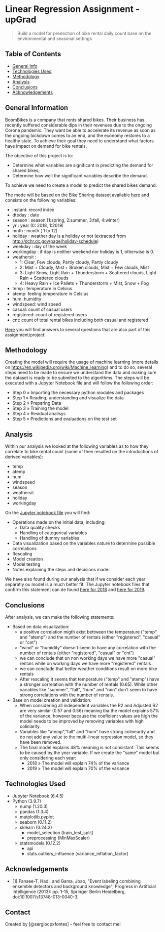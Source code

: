 # Linear Regression Assignment - upGrad
> Build a model for predection of bike rental daily count base on the environmental and seasonal settings


## Table of Contents
* [General Info](#general-information)
* [Technologies Used](#technologies-used)
* [Methodology](#methodology)
* [Analysis](#analysis)
* [Conclusions](#conclusions)
* [Acknowledgements](#acknowledgements)

<!-- You can include any other section that is pertinent to your problem -->

## General Information

BoomBikes is a company that rents shared bikes. Their business has recently suffered considerable dips in their revenues due to the ongoing Corona pandemic. They want be able to accelerate its revenue as soon as the ongoing lockdown comes to an end, and the economy restores to a healthy state. To achieve their goal they need to understand what factors have impact on demand for bike rentals.

The objective of this project is to:

 - Determine what variables are significant in predicting the demand for shared bikes;
 - Determine how well the significant variables describe the demand.

To achieve we need to create a model to predict the shared bikes demand.

The mode will be based on the Bike Sharing dataset available [here](day.csv) and consists on the following variables:

- instant: record index
- dteday : date
- season : season (1:spring, 2:summer, 3:fall, 4:winter)
- yr : year (0: 2018, 1:2019)
- mnth : month ( 1 to 12)
- holiday : weather day is a holiday or not (extracted from http://dchr.dc.gov/page/holiday-schedule)
- weekday : day of the week
- workingday : if day is neither weekend nor holiday is 1, otherwise is 0.
- weathersit : 
	- 1: Clear, Few clouds, Partly cloudy, Partly cloudy
	- 2: Mist + Cloudy, Mist + Broken clouds, Mist + Few clouds, Mist
	- 3: Light Snow, Light Rain + Thunderstorm + Scattered clouds, Light Rain + Scattered clouds
	- 4: Heavy Rain + Ice Pallets + Thunderstorm + Mist, Snow + Fog
- temp : temperature in Celsius
- atemp: feeling temperature in Celsius
- hum: humidity
- windspeed: wind speed
- casual: count of casual users
- registered: count of registered users
- cnt: count of total rental bikes including both casual and registered

[Here](LinearRegressionAssignment_SubjectiveQuestions.pdf) you will find answers to several questions that are also part of this assignment/project.

<!-- You don't have to answer all the questions - just the ones relevant to your project. -->
## Methodology

Creating the model will require the usage of machine learning (more details on https://en.wikipedia.org/wiki/Machine_learning) and to do so, several steps  need to be made to ensure we understand the data and making sure the dataset is ready to be submited to the algorithms. The steps will be executed with a Jupyter Notebook file and will follow the following order:

- Step 0 » Importing the necessary python modules and packages
- Step 1 » Reading, understanding and visualize the data
- Step 2 » Preparing Data
- Step 3 » Training the model
- Step 4 » Residual analisys
- Step 5 » Predictions and evaluations on the test set

## Analysis

Within our analysis we looked at the following variables as to how they correlate to bike rental count (some of then resulted on the introductions of derived variables): 

  - temp
  - atemp
  - hum
  - windspeed
  - season
  - weathersit
  - holiday
  - workingday

On the [Jupyter notebook file](bikerentalstudy.ipynb) you will find:
  
  - Operations made on the initial data, including:
  	- Data quality checks
  	- Handling of categorical variables
  	- Handling of dummy variables
  - Data visualization based on the variables nature to determine possible correlations
  - Rescaling
  - Model creation
  - Model testing
  - Notes explaining the steps and decisions made.

We have also found during our analysis that if we consider each year separatly ou model is a much better fit. The Jupyter notebook files that confirm this statement can de found [here for 2018](bikerentalstudy_2018.ipynb) and [here for 2019](bikerentalstudy_2019.ipynb).

## Conclusions

After analysis, we can make the following statements:

- Based on data visualization:
	- a positive correlation migth exist bettween the temperature ("temp" and "atemp") and the number of rentals (either "registered", "casual" or "cnt")
	- "wind" or "humidity" doesn't seem to have any correlation with the number of rentals (either "registered", "casual" or "cnt")
	- we can conclude that on non working days we have more "casual" rentals while on working days we have more "registered" rentals
	- we can conclude that better weather conditions result on more bike rentals
	- After rescaling it seems that temperature ("temp" and "atemp") have a stronger correlation with the number of rentals (0.65). While other variables like "summer", "fall", "hum" and "rain" don't seem to have strong correlations with the number of rentals.
- Base on model creation and validation:
	- When considering all independent variables the R2 and Adjusted R2 are very similar (0.57 and 0.56) meaning tha the model explains 57% of the variance, however because the coeficient values are high the model needs to be improved by removing variables with high coliniarity. 
	- Variables like "atemp","fall" and "hum" have strong colinearity and do not add any value to the multi-linear regression model, so they have been removed.
	- The final model explains 48% meaning is not consistant. This seems to be caused by the year variable. If we create the "same" model but only considering each year:
		- 2018 » The model will explain 74% of the variance
		- 2019 » The model will explain 70% of the variance 

<!-- You don't have to answer all the questions - just the ones relevant to your project. -->


## Technologies Used

- Jupyter Notebook (6.4.5)
- Python (3.9.7)
  - nump (1.20.3)
  - pandas (1.3.4)
  - matplotlib.pyplot
  - seaborn (0.11.2)
  - sklearn (0.24.2)
    - model_selection (train_test_split)  
    - preprocessing (MinMaxScaler)
  - statsmodels (0.12.2)
    - api
    - stats.outliers_influence (variance_inflation_factor)

<!-- As the libraries versions keep on changing, it is recommended to mention the version of library used in this project -->

## Acknowledgements
- [1] Fanaee-T, Hadi, and Gama, Joao, "Event labeling combining ensemble detectors and background knowledge", Progress in Artificial Intelligence (2013): pp. 1-15, Springer Berlin Heidelberg, doi:10.1007/s13748-013-0040-3.

## Contact
Created by [@sergiocpxfontes] - feel free to contact me!


<!-- Optional -->
<!-- ## License -->
<!-- This project is open source and available under the [... License](). -->

<!-- You don't have to include all sections - just the one's relevant to your project -->
